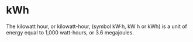 # kWh

The kilowatt hour, or kilowatt-hour, (symbol kW·h, kW h or kWh) is a unit of energy equal to 1,000 watt-hours, or 3.6 megajoules.